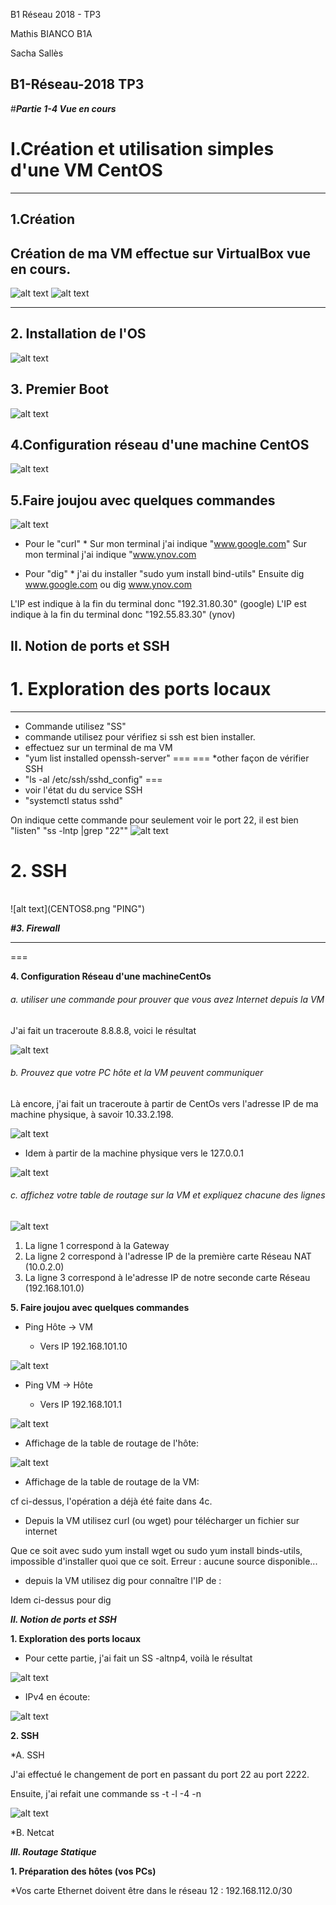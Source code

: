 B1 Réseau 2018 - TP3


<meta charset="UTF-8">
<p> Mathis BIANCO B1A </p> 
<p> Sacha Sallès </p> 

**B1-Réseau-2018 TP3**
-----------------

#***Partie 1-4 Vue en cours*** 


# I.Création et utilisation simples d'une VM CentOS
*********************************************************
## 1.Création
  Création de ma VM effectue sur VirtualBox vue en cours.
-----------------
![alt text](CENTOS.png "githup")
![alt text](CENTOS3.png "TYPE NAT")

-----------------
## 2. Installation de l'OS
![alt text](CENTOS2.png "ensemble des caractérisations de ma VM")


## 3. Premier Boot
![alt text](CENTOS4.png "Désactivez SElinux")


## 4.Configuration réseau d'une machine CentOS
![alt text](CENTOS5.png "CONFIGterminale")

## 5.Faire joujou avec quelques commandes
![alt text](CENTOS6.png "PING")

* Pour le "curl" *
Sur mon terminal j'ai indique "www.google.com"
Sur mon terminal j'ai indique "www.ynov.com

* Pour "dig" *
j'ai du installer "sudo yum install bind-utils"
Ensuite dig www.google.com ou
dig www.ynov.com

L'IP est indique à la fin du terminal donc "192.31.80.30" (google)
L'IP est indique à la fin du terminal donc "192.55.83.30" (ynov)


## II. Notion de ports et SSH

# 1. Exploration des ports locaux
**************************************
* Commande utilisez "SS" <br>
* commande utilisez pour vérifiez si ssh est bien installer. <br>
* effectuez sur un terminal de ma VM<br>
* "yum list installed openssh-server"
===
===
*other façon de vérifier SSH
* "ls -al /etc/ssh/sshd_config"
===
* voir l'état du du service SSH <br>
* "systemctl status sshd"

On indique cette commande pour seulement voir le port 22, il est bien "listen"
"ss -lntp |grep "22""
![alt text](CENTOS7.png "SSH")


# 2. SSH
<br>
![alt text](CENTOS8.png "PING")


***#3. Firewall***
******************


===

**4. Configuration Réseau d'une machineCentOs**

###### a. utiliser une commande pour prouver que vous avez Internet depuis la VM

J'ai fait un traceroute 8.8.8.8, voici le résultat

![alt text](https://github.com/FredYnov/B1-Reseau-tp3/blob/master/Capture%20ecran/Capture%201.png)

###### b. Prouvez que votre PC hôte et la VM peuvent communiquer

Là encore, j'ai fait un traceroute à partir de CentOs vers l'adresse IP de ma machine physique, à savoir 10.33.2.198.

![alt text](https://github.com/FredYnov/B1-Reseau-tp3/blob/master/Capture%20ecran/Capture%202.png)

* Idem à partir de la machine physique vers le 127.0.0.1

![alt text](https://github.com/FredYnov/B1-Reseau-tp3/blob/master/Capture%20ecran/Capture%203.png)

###### c. affichez votre table de routage sur la VM et expliquez chacune des lignes

![alt text](https://github.com/FredYnov/B1-Reseau-tp3/blob/master/Capture%20ecran/Capture%204.png)

<ol>
  <li>La ligne 1 correspond à la Gateway</li>
  <li>La ligne 2 correspond à l'adresse IP de la première carte Réseau NAT (10.0.2.0)</li>
  <li>La ligne 3 correspond à le'adresse IP de notre seconde carte Réseau (192.168.101.0)</li>
</ol>

**5. Faire joujou avec quelques commandes**

* Ping Hôte -> VM

  * Vers IP 192.168.101.10

![alt text](https://github.com/FredYnov/B1-Reseau-tp3/blob/master/Capture%20ecran/Capture%205.png)

* Ping VM -> Hôte

  * Vers IP 192.168.101.1

![alt text](https://github.com/FredYnov/B1-Reseau-tp3/blob/master/Capture%20ecran/Capture%206.png)

* Affichage de la table de routage de l'hôte:

![alt text](https://github.com/FredYnov/B1-Reseau-tp3/blob/master/Capture%20ecran/Capture%2010.png)

* Affichage de la table de routage de la VM:

cf ci-dessus, l'opération a déjà été faite dans 4c.

* Depuis la VM utilisez curl (ou wget) pour télécharger un fichier sur internet

Que ce soit avec sudo yum install wget ou sudo yum install binds-utils, impossible d'installer quoi que ce soit. Erreur : aucune source disponible...

* depuis la VM utilisez dig pour connaître l'IP de :

Idem ci-dessus pour dig

***II. Notion de ports et SSH***

**1. Exploration des ports locaux**

* Pour cette partie, j'ai fait un SS -altnp4, voilà le résultat

![alt text](https://github.com/FredYnov/B1-Reseau-tp3/blob/master/Capture%20ecran/Capture%207.png)

* IPv4 en écoute:

![alt text](https://github.com/FredYnov/B1-Reseau-tp3/blob/master/Capture%20ecran/Capture%208.png)

**2. SSH**

  *A. SSH

J'ai effectué le changement de port en passant du port 22 au port 2222.

Ensuite, j'ai refait une commande ss -t -l -4 -n

![alt text](https://github.com/FredYnov/B1-Reseau-tp3/blob/master/Capture%20ecran/Capture%209.png)

  *B. Netcat


***III. Routage Statique***

**1. Préparation des hôtes (vos PCs)**

  *Vos carte Ethernet doivent être dans le réseau 12 : 192.168.112.0/30

